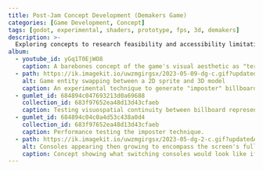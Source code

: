 ```yaml
---
title: Post-Jam Concept Development (Demakers Game)
categories: [Game Development, Concept]
tags: [godot, experimental, shaders, prototype, fps, 3d, demakers]
description: >-
  Exploring concepts to research feasibility and accessibility limitations for a previous game.
album:
  - youtube_id: yGq1T0EjWO8
    caption: A barebones concept of the game's visual aesthetic as "terminal-punk."
  - path: https://ik.imagekit.io/uwzmgirgsx/2023-05-09-dg-c.gif?updatedAt=1743041044328
    alt: Game entity swapping between a 2D sprite and 3D model
    caption: An experimental technique to generate "imposter" billboards for 3d models.
  - gumlet_id: 684894c047693213d0a69688
    collection_id: 683f97652ea48d13d43cfaeb
    caption: Testing visuospatial continuity between billboard representation vs actual scene position. The background UI is a wrapper around the <i>RichTextLabel</i> node, allowing for dynamically changing elements and reactive text with optimized rerendering.
  - gumlet_id: 684894c04c0a4d53c438a0d4
    collection_id: 683f97652ea48d13d43cfaeb
    caption: Performance testing the imposter technique.
  - path: https://ik.imagekit.io/uwzmgirgsx/2023-05-dg-2-c.gif?updatedAt=1743042000681
    alt: Consoles appearing then growing to encompass the screen's full size
    caption: Concept showing what switching consoles would look like if they encompassed the entire viewport. Certain objects are visible only to certain viewports. This was made because the tiny window size for the consoles was limiting in accessibility and usability. It uses multiple viewports, UI shaders, and a buffer to mask the previous and next console's screens to render the scene through their cameras' respective view masks. (A requirement was for certain objects to be visible only to some types of consoles)
---
```

